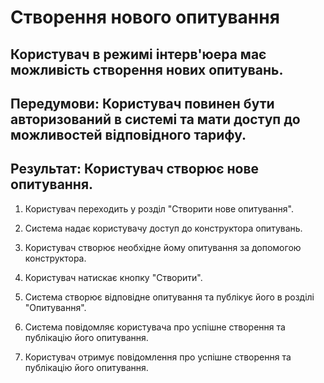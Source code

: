 # Створення нового опитування

## Користувач в режимі інтерв'юера має можливість створення нових опитувань.

## Передумови: Користувач повинен бути авторизований в системі та мати доступ до можливостей відповідного тарифу.

## Результат: Користувач створює нове опитування.

1. Користувач переходить у розділ "Створити нове опитування".

2. Система надає користувачу доступ до конструктора опитувань.

3. Користувач створює необхідне йому опитування за допомогою конструктора.

4. Користувач натискає кнопку "Створити".

5. Система створює відповідне опитування та публікує його в розділі "Опитування".

6. Система повідомляє користувача про успішне створення та публікацію його опитування.

7. Користувач отримує повідомлення про успішне створення та публікацію його опитування.




